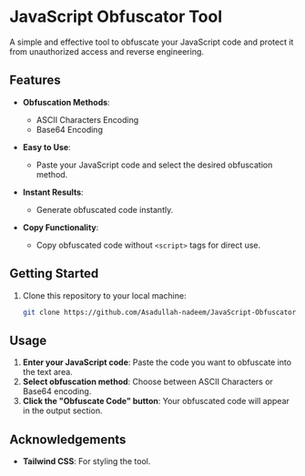 # JavaScript Obfuscator Tool

A simple and effective tool to obfuscate your JavaScript code and protect it from unauthorized access and reverse engineering.

## Features

- **Obfuscation Methods**:
  - ASCII Characters Encoding
  - Base64 Encoding
  
- **Easy to Use**:
  - Paste your JavaScript code and select the desired obfuscation method.
  
- **Instant Results**:
  - Generate obfuscated code instantly.

- **Copy Functionality**:
  - Copy obfuscated code without `<script>` tags for direct use.

## Getting Started

1. Clone this repository to your local machine:
   ```bash
   git clone https://github.com/Asadullah-nadeem/JavaScript-Obfuscator-Tool.git

## Usage

1. **Enter your JavaScript code**: Paste the code you want to obfuscate into the text area.
2. **Select obfuscation method**: Choose between ASCII Characters or Base64 encoding.
3. **Click the "Obfuscate Code" button**: Your obfuscated code will appear in the output section.


## Acknowledgements

- **Tailwind CSS**: For styling the tool.


